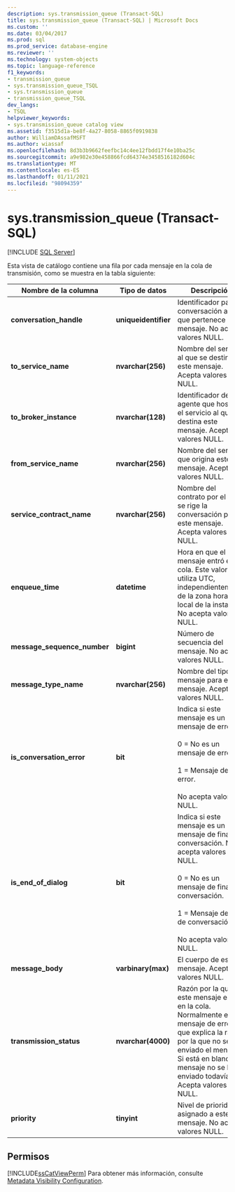 ```yaml
---
description: sys.transmission_queue (Transact-SQL)
title: sys.transmission_queue (Transact-SQL) | Microsoft Docs
ms.custom: ''
ms.date: 03/04/2017
ms.prod: sql
ms.prod_service: database-engine
ms.reviewer: ''
ms.technology: system-objects
ms.topic: language-reference
f1_keywords:
- transmission_queue
- sys.transmission_queue_TSQL
- sys.transmission_queue
- transmission_queue_TSQL
dev_langs:
- TSQL
helpviewer_keywords:
- sys.transmission_queue catalog view
ms.assetid: f3515d1a-be8f-4a27-8058-8865f0919838
author: WilliamDAssafMSFT
ms.author: wiassaf
ms.openlocfilehash: 8d3b3b9662feefbc14c4ee12fbdd17f4e10ba25c
ms.sourcegitcommit: a9e982e30e458866fcd64374e3458516182d604c
ms.translationtype: MT
ms.contentlocale: es-ES
ms.lasthandoff: 01/11/2021
ms.locfileid: "98094359"
---
```

# <a name="systransmission_queue-transact-sql"></a>sys.transmission_queue (Transact-SQL)
[!INCLUDE [SQL Server](../../includes/applies-to-version/sqlserver.md)]

  Esta vista de catálogo contiene una fila por cada mensaje en la cola de transmisión, como se muestra en la tabla siguiente:  
  
|Nombre de la columna|Tipo de datos|Descripción|  
|-----------------|---------------|-----------------|  
|**conversation_handle**|**uniqueidentifier**|Identificador para la conversación a la que pertenece este mensaje. No acepta valores NULL.|  
|**to_service_name**|**nvarchar(256)**|Nombre del servicio al que se destina este mensaje. Acepta valores NULL.|  
|**to_broker_instance**|**nvarchar(128)**|Identificador del agente que hospeda el servicio al que se destina este mensaje. Acepta valores NULL.|  
|**from_service_name**|**nvarchar(256)**|Nombre del servicio que origina este mensaje. Acepta valores NULL.|  
|**service_contract_name**|**nvarchar(256)**|Nombre del contrato por el que se rige la conversación para este mensaje. Acepta valores NULL.|  
|**enqueue_time**|**datetime**|Hora en que el mensaje entró en la cola. Este valor utiliza UTC, independientemente de la zona horaria local de la instancia. No acepta valores NULL.|  
|**message_sequence_number**|**bigint**|Número de secuencia del mensaje. No acepta valores NULL.|  
|**message_type_name**|**nvarchar(256)**|Nombre del tipo de mensaje para el mensaje. Acepta valores NULL.|  
|**is_conversation_error**|**bit**|Indica si este mensaje es un mensaje de error.<br /><br /> 0 = No es un mensaje de error.<br /><br /> 1 = Mensaje de error.<br /><br /> No acepta valores NULL.|  
|**is_end_of_dialog**|**bit**|Indica si este mensaje es un mensaje de final de conversación. No acepta valores NULL.<br /><br /> 0 = No es un mensaje de final de conversación.<br /><br /> 1 = Mensaje de final de conversación.<br /><br /> No acepta valores NULL.|  
|**message_body**|**varbinary(max)**|El cuerpo de este mensaje. Acepta valores NULL.|  
|**transmission_status**|**nvarchar(4000)**|Razón por la que este mensaje está en la cola. Normalmente es un mensaje de error que explica la razón por la que no se ha enviado el mensaje. Si está en blanco, el mensaje no se ha enviado todavía. Acepta valores NULL.|  
|**priority**|**tinyint**|Nivel de prioridad asignado a este mensaje. No acepta valores NULL.|  
  
## <a name="permissions"></a>Permisos  
 [!INCLUDE[ssCatViewPerm](../../includes/sscatviewperm-md.md)] Para obtener más información, consulte [Metadata Visibility Configuration](../../relational-databases/security/metadata-visibility-configuration.md).  
  
  
